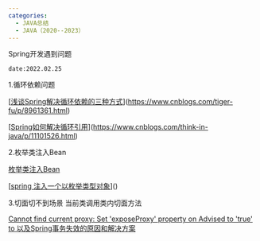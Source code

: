 ```yaml
---
categories:
  - JAVA总结
  - JAVA（2020--2023）
---
```

Spring开发遇到问题

`date:2022.02.25`

1.循环依赖问题



[[浅谈Spring解决循环依赖的三种方式](https://www.cnblogs.com/tiger-fu/p/8961361.html)](https://www.cnblogs.com/tiger-fu/p/8961361.html)

[[Spring如何解决循环引用](https://www.cnblogs.com/think-in-java/p/11101526.html)](https://www.cnblogs.com/think-in-java/p/11101526.html)

2.枚举类注入Bean

[枚举类注入Bean](https://www.cnblogs.com/Marydon20170307/p/14311832.html)

[[spring 注入一个以枚举类型对象](https://www.cnblogs.com/0201zcr/p/5082871.html)]()

3.切面切不到场景 当前类调用类内切面方法

[Cannot find current proxy: Set 'exposeProxy' property on Advised to 'true' to 以及Spring事务失效的原因和解决方案](https://blog.csdn.net/mameng1988/article/details/85548812)